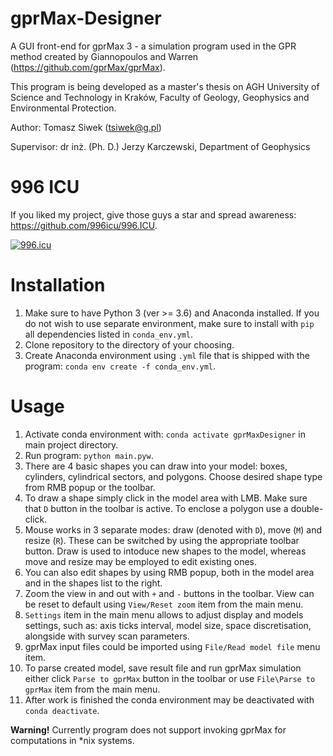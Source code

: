 # gprMax-Designer
A GUI front-end for gprMax 3 - a simulation program used in the GPR method created by Giannopoulos and Warren (https://github.com/gprMax/gprMax). 

This program is being developed as a master's thesis on AGH University of Science and Technology in Kraków, Faculty of Geology, Geophysics and Environmental Protection.

Author: Tomasz Siwek (tsiwek@g.pl)

Supervisor: dr inż. (Ph. D.) Jerzy Karczewski, Department of Geophysics

# 996 ICU
If you liked my project, give those guys a star and spread awareness: https://github.com/996icu/996.ICU.

[![996.icu](https://img.shields.io/badge/link-996.icu-red.svg)](https://996.icu)

# Installation
1. Make sure to have Python 3 (ver >= 3.6) and Anaconda installed. If you do not wish to use separate environment, make sure to install with `pip` all dependencies listed in `conda_env.yml`.
2. Clone repository to the directory of your choosing.
3. Create Anaconda environment using `.yml` file that is shipped with the program: `conda env create -f conda_env.yml`.

# Usage
1. Activate conda environment with: `conda activate gprMaxDesigner` in main project directory.
2. Run program: `python main.pyw`.
3. There are 4 basic shapes you can draw into your model: boxes, cylinders, cylindrical sectors, and polygons. Choose desired shape type from RMB popup or the toolbar.
4. To draw a shape simply click in the model area with LMB. Make sure that `D` button in the toolbar is active. To enclose a polygon use a double-click.
5. Mouse works in 3 separate modes: draw (denoted with `D`), move (`M`) and resize (`R`). These can be switched by using the appropriate toolbar button. Draw is used to intoduce new shapes to the model, whereas move and resize may be employed to edit existing ones.
6. You can also edit shapes by using RMB popup, both in the model area and in the shapes list to the right.
7. Zoom the view in and out with `+` and `-` buttons in the toolbar. View can be reset to default using `View/Reset zoom` item from the main menu.
8. `Settings` item in the main menu allows to adjust display and models settings, such as: axis ticks interval, model size, space discretisation, alongside with survey scan parameters.
9. gprMax input files could be imported using `File/Read model file` menu item.
10. To parse created model, save result file and run gprMax simulation either click `Parse to gprMax` button in the toolbar or use `File\Parse to gprMax` item from the main menu.
11. After work is finished the conda environment may be deactivated with `conda deactivate`.

__Warning!__ Currently program does not support invoking gprMax for computations in \*nix systems.
